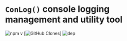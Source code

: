 # `ConLog()` console logging management and utility tool
![npm v](https://badgen.net/npm/v/@codump/conlog) [![GitHub Clones](https://img.shields.io/badge/dynamic/json?color=success&label=Clones&query=count&url=https://gist.githubusercontent.com/kipBO/6d2bb29f973d5b61cae5b6c3b174f8bf/raw/clone.json&logo=github)] ![dep](https://badgen.net/static/dependencies/0/green)